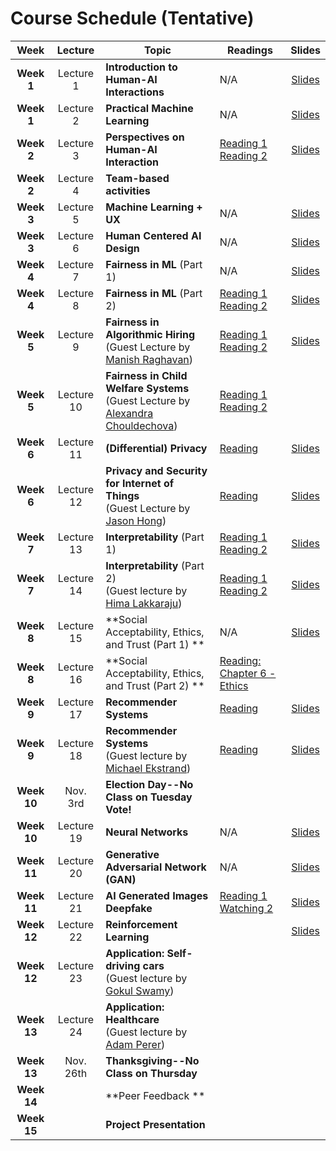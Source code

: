 # Course Schedule (Tentative)

Week  |Lecture   |Topic  |Readings  |Slides |
:------:|:-----:|-------|----------|:------:
| **Week 1**  | Lecture 1  | **Introduction to Human-AI Interactions**                                                                                         | N/A                                                                                                                                                       | [Slides](https://drive.google.com/file/d/14tRHF-Sdhr9Sie59LiUyPBQhE4Sawngc/view?usp=sharing)                   |
| **Week 1**  | Lecture 2  | **Practical Machine Learning**                                                                                                    | N/A                                                                                                                                                       | [Slides](https://drive.google.com/file/d/1-4QOb2PNB4RrNR7x8bfFjis1MOWZvdu0/view?usp=sharing)                   |
| **Week 2**  | Lecture 3  | **Perspectives on Human-AI Interaction**                                                                                          | [Reading 1](https://drive.google.com/file/d/1grw-nE7hGErwgkYB0SBrSIlD0xIXy_js/view?usp=sharing) <br> [Reading 2](http://erichorvitz.com/chi99horvitz.pdf) | [Slides](https://drive.google.com/file/d/1A__Sj_4_mcg89W-VpAdTXGdqnMWmXUH9/view?usp=sharing)                   |
| **Week 2**  | Lecture 4  | **Team-based activities**                                                                                                         |                                                                                                                                                           |                                                                                                                |
| **Week 3**  | Lecture 5  | **Machine Learning + UX**                                                                                                         | N/A                                                                                                                                                       | [Slides](https://drive.google.com/file/d/1odcRhH4HPvDmLQ_x-IpejVS35bGLNpm-/view?usp=sharing)                   |
| **Week 3**  | Lecture 6  | **Human Centered AI Design**                                                                                                      | N/A                                                                                                                                                       | [Slides](https://drive.google.com/file/d/1MRKrdUIvu6CFjpBbBlJT72s-ewNLwvw3/view?usp=sharing)                   |
| **Week 4**  | Lecture 7  | **Fairness in ML** (Part 1)                                                                                                       | N/A                                                                                                                                                       | [Slides](https://drive.google.com/file/d/1UsXNC5TkjWH_0hy10NqZtiMQxIELN_Ws/view?usp=sharing)                   |
| **Week 4**  | Lecture 8  | **Fairness in ML** (Part 2)                                                                                                       | [Reading 1](https://arxiv.org/abs/1609.05807) <br> [Reading 2](https://arxiv.org/abs/1703.00056)                                                          | [Slides](https://drive.google.com/file/d/1sfjZ8KG3NZKuJgb73jnogZhmmjcrSa90/view?usp=sharing)                   |
| **Week 5**  | Lecture 9  | **Fairness in Algorithmic Hiring** <br> (Guest Lecture by [Manish Raghavan](https://www.cs.cornell.edu/~manish/))                 | [Reading 1](https://arxiv.org/abs/1906.09208) <br> [Reading 2](https://papers.ssrn.com/sol3/papers.cfm?abstract_id=2477899)                               | [Slides](https://docs.google.com/presentation/d/1jp2MeIfkU5Plylaq8NFT6j-rW-UhY4ImKuEE69_BxnI/edit?usp=sharing) |
| **Week 5**  | Lecture 10 | **Fairness in Child Welfare Systems** <br> (Guest Lecture by [Alexandra Chouldechova](https://www.andrew.cmu.edu/user/achoulde/)) | [Reading 1](https://www.wired.com/story/excerpt-from-automating-inequality/) <br> [Reading 2](https://dl.acm.org/doi/10.1145/3290605.3300271)             |                                                                                                                |
| **Week 6**  | Lecture 11 | **(Differential) Privacy**                                                                                                        | [Reading](https://arstechnica.com/tech-policy/2009/09/your-secrets-live-online-in-databases-of-ruin/)                                                     | [Slides](https://drive.google.com/file/d/1f1VsSKc_y0zP0PCCGyhTQSWFnsMu0-lU/view?usp=sharing)                   |
| **Week 6**  | Lecture 12 | **Privacy and Security for Internet of Things**<br> (Guest Lecture by [Jason Hong](http://www.cs.cmu.edu/~jasonh/))               | [Reading](https://cmu.app.box.com/s/33kxmwvdrauel90incqwa5i71hqx98sx)                                                                                     | [Slides](https://drive.google.com/file/d/13wTmhM559MOCHAT_wEeuBLhEal4XYbY0/view?usp=sharing)                   |
| **Week 7**  | Lecture 13 | **Interpretability** (Part 1)                                                                                                     | [Reading 1](https://arxiv.org/pdf/1602.04938.pdf)<br> [Reading 2](https://arxiv.org/pdf/1702.08608.pdf)                                                   | [Slides](https://drive.google.com/file/d/15TMVVXi5NiCuFtwsb_cssRnb3q3NWz5D/view?usp=sharing)                   |
| **Week 7**  | Lecture 14 | **Interpretability** (Part 2) <br> (Guest lecture by [Hima Lakkaraju](https://himalakkaraju.github.io/))                          | [Reading 1](https://arxiv.org/abs/1911.02508)<br> [Reading 2](https://arxiv.org/abs/1911.06473)                                                           | [Slides](https://drive.google.com/file/d/1LWC4xjZO4aJvz8icE_o1yuQcl3kVMrvo/view?usp=sharing)                   |
| **Week 8**  | Lecture 15 | **Social Acceptability, Ethics, and Trust (Part 1) **                                                                             | N/A                                                                                                                                                       | [Slides](https://drive.google.com/file/d/1unBN3myAMSeM-ZelaM-xYFRZVJR12zM4/view?usp=sharing)                   |
| **Week 8**  | Lecture 16 | **Social Acceptability, Ethics, and Trust (Part 2) **                                                                             | [Reading: Chapter 6 - Ethics](https://www.bitbybitbook.com/en/1st-ed/ethics/)                                                                             |                                                                                                                | 
| **Week 9**  | Lecture 17 | **Recommender Systems**                                                                                                           |[Reading](https://www.cs.cornell.edu/~danco/research/papers/conform-chi2003.pdf)                                                                                                                                                           |[Slides](https://drive.google.com/file/d/1UkjhJFVJuRGhOFbzO2OlDilWj2UIvXVH/view?usp=sharing)                                                                                                                |
| **Week 9**  | Lecture 18 | **Recommender Systems** <br> (Guest lecture by [Michael Ekstrand](https://md.ekstrandom.net/))                                                                                                           |[Reading](https://arxiv.org/pdf/1707.00093.pdf)                                                                                                                                                           | [Slides](https://1drv.ms/p/s!ArDdMaT5eVlJhLxdpfKKit5MBcSB0A)                                                                                                                |
| **Week 10** | Nov. 3rd   | **Election Day--No Class on Tuesday <br> Vote!**                                                                                  |                                                                                                                                                           |                                                                                                                |
| **Week 10** | Lecture 19 | **Neural Networks**                                                                                                | N/A     | [Slides](https://docs.google.com/presentation/d/1SkxgbZW6iXXn2EcsAoyE3zoyHB908PyS0DD2siiZNbk/edit?usp=sharing)                                                                                                                          |                                                                                                                
| **Week 11** | Lecture 20 | **Generative Adversarial Network (GAN)**                                                                                         | N/A|   [Slides](https://docs.google.com/presentation/d/1a3B0HwoTRMjedv6No0Pyr2ACdROCAItYs1OI5SF4HTQ/edit?usp=sharing)                                                                                                                                                        |                                                                                                                
| **Week 11** | Lecture 21 | **AI Generated Images <br> Deepfake**        | [Reading 1](https://regmedia.co.uk/2019/10/08/deepfake_report.pdf) <br>  [Watching 2](https://www.nytimes.com/2019/08/14/opinion/deepfakes-adele-disinformation.html)                                                                                                                                                         | [Slides](https://docs.google.com/presentation/d/1x2cp0S1AeG0g-WRwnWeZhW8N1gGlvoZpOLc_0Npwd2Q/edit?usp=sharing)                                                                                                                |
| **Week 12** | Lecture 22 | **Reinforcement Learning**                                                                                               |                                                                                                                                                           |[Slides](https://drive.google.com/file/d/1X9PCeHu_rHDaYkWw3Ki561AAVFGLZePa/view?usp=sharing)                                                                                                                |
| **Week 12** | Lecture 23 | **Application: Self-driving cars** <br> (Guest lecture by [Gokul Swamy](https://gokul.dev/))                                                                                                  |                                                                                                                                                           |                                                                                                                |
| **Week 13** | Lecture 24 | **Application: Healthcare**<br> (Guest lecture by [Adam Perer](https://perer.org/))                                                                                                                   |                                                                                                                                                           |                                                                                                                |
| **Week 13** | Nov. 26th  | **Thanksgiving--No Class on Thursday**                                                                                                            |                                                                                                                                                           |                                                                                                                |
| **Week 14** |            | **Peer Feedback **                                                                                                                |                                                                                                                                                           |                                                                                                                |
| **Week 15** |            | **Project Presentation**                                                                                                          |                                                                                                                                                           |                                                                                                                |
